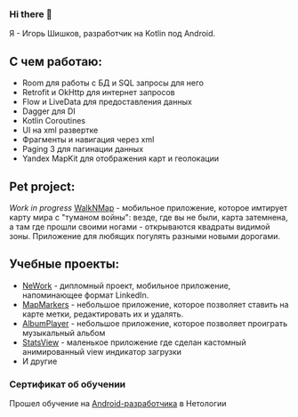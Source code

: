 ### Hi there 👋

Я - Игорь Шишков, разработчик на Kotlin под Android.

## С чем работаю:
- Room для работы с БД и SQL запросы для него
- Retrofit и OkHttp для интернет запросов
- Flow и LiveData для предоставления данных
- Dagger для DI
- Kotlin Coroutines
- UI на xml развертке
- Фрагменты и навигация через xml
- Paging 3 для пагинации данных
- Yandex MapKit для отображения карт и геолокации

## Pet project:
_Work in progress_ [WalkNMap](https://github.com/Garshishka/WalkNMap) - мобильное приложение, которое имтирует карту мира с "туманом войны": везде, где вы не были, карта затемнена, а там где прошли своими ногами - открываются квадраты видимой зоны. Приложение для любящих погулять разными новыми дорогами. 

## Учебные проекты:
- [NeWork](https://github.com/Garshishka/NeWork) - дипломный проект, мобильное приложение, напоминающее формат LinkedIn. 
- [MapMarkers](https://github.com/Garshishka/MapMarkers) - небольшое приложение, которое позволяет ставить на карте метки, редактировать их и удалять.
- [AlbumPlayer](https://github.com/Garshishka/AlbumPlayer) - небольшое приложение, которое позволяет проиграть музыкальный альбом
- [StatsView](https://github.com/Garshishka/StatsView) - маленькое приложение где сделан кастомный анимированный view индикатор загрузки
- И другие

### Сертификат об обучении
Прошел обучение на [Android-разработчика](https://github.com/Garshishka/garshishka/files/11749480/certificate.pdf) в Нетологии
